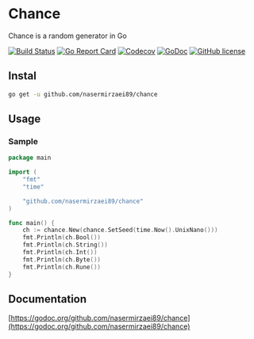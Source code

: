 # Chance

Chance is a random generator in Go

[![Build Status](https://travis-ci.org/nasermirzaei89/chance.svg?branch=master)](https://travis-ci.org/nasermirzaei89/chance)
[![Go Report Card](https://goreportcard.com/badge/github.com/nasermirzaei89/chance)](https://goreportcard.com/report/github.com/nasermirzaei89/chance)
[![Codecov](https://codecov.io/gh/nasermirzaei89/chance/branch/master/graph/badge.svg)](https://codecov.io/gh/nasermirzaei89/chance)
[![GoDoc](https://godoc.org/github.com/nasermirzaei89/chance?status.svg)](https://godoc.org/github.com/nasermirzaei89/chance)
[![GitHub license](https://img.shields.io/github/license/nasermirzaei89/chance.svg)](https://github.com/nasermirzaei89/chance/blob/master/LICENSE)

## Instal

```sh
go get -u github.com/nasermirzaei89/chance
```

## Usage

### Sample

```go
package main

import (
    "fmt"
    "time"

    "github.com/nasermirzaei89/chance"
)

func main() {
    ch := chance.New(chance.SetSeed(time.Now().UnixNano()))
    fmt.Println(ch.Bool())
    fmt.Println(ch.String())
    fmt.Println(ch.Int())
    fmt.Println(ch.Byte())
    fmt.Println(ch.Rune())
}
```

## Documentation
[https://godoc.org/github.com/nasermirzaei89/chance](https://godoc.org/github.com/nasermirzaei89/chance)
